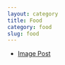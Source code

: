 ```yaml
---
layout: category
title: Food
category: food
slug: food
---
```

    
* <a href="nfocast.github.io/posts/2015-02-07-img.md">Image Post</a>
